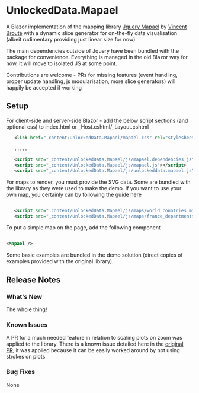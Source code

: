 # UnlockedData.Mapael

A Blazor implementation of the mapping library [Jquery Mapael](https://www.vincentbroute.fr/mapael/) by [Vincent Brouté](https://github.com/neveldo) with a dynamic slice generator for on-the-fly data visualisation (albeit rudimentary providing just linear size for now)

The main dependencies outside of Jquery have been bundled with the package for convenience. Everything is managed in the old Blazor way for now, it will move to isolated JS at some point.

Contributions are welcome - PRs for missing features (event handling, proper update handling, js modularisation, more slice generators) will happily be accepted if working

## Setup

For client-side and server-side Blazor - add the below script sections (and optional css) to index.html or _Host.cshtml/_Layout.cshtml 

```xml
   <link href="_content/UnlockedData.Mapael/mapael.css" rel="stylesheet"/>
   
   .....   
   
   <script src="_content/UnlockedData.Mapael/js/mapael.dependencies.js"></script>
   <script src="_content/UnlockedData.Mapael/js/mapael.js"></script>
   <script src="_content/UnlockedData.Mapael/js/unlockeddata.mapael.js"></script>    
```

For maps to render, you must provide the SVG data. Some are bundled with the library as they were used to make the demo. If you want to use your own map, you certainly can by following the guide [here](https://www.vincentbroute.fr/mapael/create-map.php)

```xml

   <script src="_content/UnlockedData.Mapael/js/maps/world_countries_miller.js"></script>
   <script src="_content/UnlockedData.Mapael/js/maps/france_departments.js"></script>
```

To put a simple map on the page, add the following component

```xml

<Mapael />

```
Some basic examples are bundled in the demo solution (direct copies of examples provided with the original library).

## Release Notes

### What's New

The whole thing!

### Known Issues

A PR for a much needed feature in relation to scaling plots on zoom was applied to the library. There is a known issue detailed here in the [original PR](https://github.com/neveldo/jQuery-Mapael/pull/352), it was applied because it can be easily worked around by not using strokes on plots

### Bug Fixes

None

